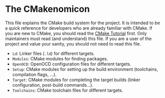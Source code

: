 # The CMakenomicon

This file explains the CMake build system for the project.
It is intended to be a quick reference for developers who are already familiar with CMake.
If you are new to CMake, you should read the [CMake Tutorial](https://cmake.org/cmake/help/latest/guide/tutorial/index.html) first.
Only maintainers must read (and understand) this file.
If you are a user of the project and value your sanity, you should not need to read this file.

- `Ld`: Linker files (`.ld`) for different targets.
- `Modules`: CMake modules for finding packages.
- `OpenOCD`: OpenOCD configuration files for different targets.
- `Setup`: CMake modules for setting up the build environment (toolchains, compilation flags, ...).
- `Target`: CMake modules for completing the target builds (linker configuration, post-build commands...).
- `Toolchains`: CMake toolchain files for different targets.
